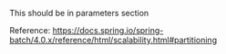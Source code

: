 This should be in parameters section

Reference: https://docs.spring.io/spring-batch/4.0.x/reference/html/scalability.html#partitioning